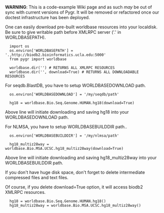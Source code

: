**WARNING**: This is a code-example Wiki page and as such _may_ be out of sync with current versions of Pygr. It will be removed or refactored once our doctest infrastructure has been deployed.


One can easily download pre-built worldbase resources into your localdisk. Be sure to give writable path before XMLRPC server ('.' in WORLDBASEPATH).

```
  import os
  os.environ['WORLDBASEPATH'] = '.,http://biodb2.bioinformatics.ucla.edu:5000'
  from pygr import worldbase

  worldbase.dir('') # RETURNS ALL XMLRPC RESOURCES
  worldbase.dir('', download=True) # RETURNS ALL DOWNLOADABLE RESOURCES
```

For seqdb.BlastDB, you have to setup WORLDBASEDOWNLOAD path.

```
  os.environ['WORLDBASEDOWNLOAD'] = '/my/seqdb/path'

  hg18 = worldbase.Bio.Seq.Genome.HUMAN.hg18(download=True)
```

Above line will initiate downloading and saving hg18 into your WORLDBASEDOWNLOAD path.

For NLMSA, you have to setup WORLDBASEBUILDDIR path..

```
  os.environ['WORLDBASEBUILDDIR'] = '/my/nlmsa/path'

  hg18_multiz28way = worldbase.Bio.MSA.UCSC.hg18_multiz28way(download=True)
```

Above line will initiate downloading and saving hg18\_multiz28way into your WORLDBASEBUILDDIR path.

If you don't have huge disk space, don't forget to delete intermediate compressed files and text files.

Of course, if you delete download=True option, it will access biodb2 XMLRPC resources.

```
  hg18 = worldbase.Bio.Seq.Genome.HUMAN.hg18()
  hg18_multiz28way = worldbase.Bio.MSA.UCSC.hg18_multiz28way()
```